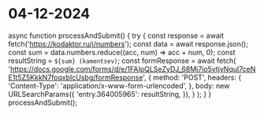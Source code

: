 # 04-12-2024
async function processAndSubmit() {
    try {
        const response = await fetch('https://kodaktor.ru/j/numbers');
        const data = await response.json();
        const sum = data.numbers.reduce((acc, num) => acc + num, 0);
        const resultString = `${sum} (kamentsev)`;
        const formResponse = await fetch(
            'https://docs.google.com/forms/d/e/1FAIpQLSeZyDJ_68Mj7io5vtjyNqul7ceNE1t5Z5KkkN7foqxbIcUsbg/formResponse',
            {
                method: 'POST',
                headers: {
                    'Content-Type': 'application/x-www-form-urlencoded',
                },
                body: new URLSearchParams({
                    'entry.364005965': resultString,
                }),
            }
        );
    }
}
processAndSubmit();
